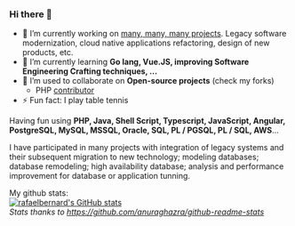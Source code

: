 ### Hi there 👋

<!--
**rafaelbernard/rafaelbernard** is a ✨ _special_ ✨ repository because its `README.md` (this file) appears on your GitHub profile.

Here are some ideas to get you started:

- 🤔 I’m looking for help with ...
- 💬 Ask me about ...
- 📫 How to reach me: ...
- 😄 Pronouns: ...

-->

- 🔭 I’m currently working on [many, many, many projects](https://rafael.bernard-araujo.com/me/projects). Legacy software modernization, cloud native applications refactoring, design of new products, etc.
- 🌱 I’m currently learning **Go lang, Vue.JS, improving Software Engineering Crafting techniques, ...**
- 👯 I’m used to collaborate on **Open-source projects** (check my forks)
  - PHP [contributor](https://github.com/php/doc-pt_br/pulls?q=is%3Apr+author%3A%40me+)
- ⚡ Fun fact: I play table tennis

Having fun using **PHP, Java, Shell Script, Typescript, JavaScript, Angular, PostgreSQL, MySQL, MSSQL, Oracle, SQL, PL / PGSQL, PL / SQL, AWS**...

I have participated in many projects with integration of legacy systems and their subsequent migration to new technology; modeling databases; database remodeling; high availability database; analysis and performance improvement for database or application tunning.

My github stats:
<br />
[![rafaelbernard's GitHub stats](https://github-readme-stats.vercel.app/api?username=rafaelbernard)](https://github.com/anuraghazra/github-readme-stats)
<br />
_Stats thanks to https://github.com/anuraghazra/github-readme-stats_
